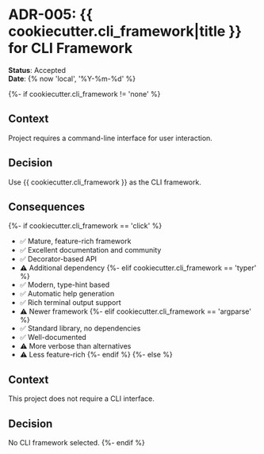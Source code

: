 # ADR-005: {{ cookiecutter.cli_framework|title }} for CLI Framework

**Status**: Accepted  
**Date**: {% now 'local', '%Y-%m-%d' %}  

{%- if cookiecutter.cli_framework != 'none' %}
## Context
Project requires a command-line interface for user interaction.

## Decision
Use {{ cookiecutter.cli_framework }} as the CLI framework.

## Consequences
{%- if cookiecutter.cli_framework == 'click' %}
- ✅ Mature, feature-rich framework
- ✅ Excellent documentation and community
- ✅ Decorator-based API
- ⚠️ Additional dependency
{%- elif cookiecutter.cli_framework == 'typer' %}
- ✅ Modern, type-hint based
- ✅ Automatic help generation
- ✅ Rich terminal output support
- ⚠️ Newer framework
{%- elif cookiecutter.cli_framework == 'argparse' %}
- ✅ Standard library, no dependencies
- ✅ Well-documented
- ⚠️ More verbose than alternatives
- ⚠️ Less feature-rich
{%- endif %}
{%- else %}
## Context
This project does not require a CLI interface.

## Decision
No CLI framework selected.
{%- endif %}